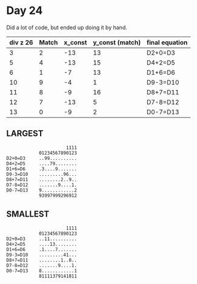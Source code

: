 Day 24
======

Did a lot of code, but ended up doing it by hand.

| div z 26 | Match | x_const | y_const (match) | final equation |
|----------|-------|---------|-----------------|----------------|
| 3        | 2     | -13     | 13              | D2+0=D3        |
| 5        | 4     | -13     | 15              | D4+2=D5        |
| 6        | 1     | -7      | 13              | D1+6=D6        |
| 10       | 9     | -4      | 1               | D9-3=D10       |
| 11       | 8     | -9      | 16              | D8+7=D11       |
| 12       | 7     | -13     | 5               | D7-8=D12       |
| 13       | 0     | -9      | 2               | D0-7=D13       |

LARGEST
-------
```
                      1111
            01234567890123
D2+0=D3     ..99..........
D4+2=D5     ....79........
D1+6=D6     .3....9.......
D9-3=D10    .........96...
D8+7=D11    ........2..9..
D7-8=D12    .......9....1.
D0-7=D13    9............2
            93997999296912
```

SMALLEST
--------
```
                      1111
            01234567890123
D2+0=D3     ..11..........
D4+2=D5     ....13........
D1+6=D6     .1....7.......
D9-3=D10    .........41...
D8+7=D11    ........1..8..
D7-8=D12    .......9....1.
D0-7=D13    8............1
            81111379141811
```
